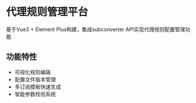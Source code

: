 # 代理规则管理平台

基于Vue3 + Element Plus构建，集成subconverter API实现代理规则配置管理功能

## 功能特性
- 可视化规则编辑
- 配置文件版本管理
- 多订阅模板快速生成
- 智能参数校验系统